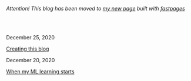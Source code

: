 *Attention! This blog has been moved to 
[my new page](https://baltricks.github.io/my-ml-learning-blog/) built with [fastpages](https://fastpages.fast.ai/)*


<br/>
<br/>


December 25, 2020

[Creating this blog](blog/2020/creating-this-blog)

December 20, 2020

[When my ML learning starts](blog/2020/when-my-ml-starts)

